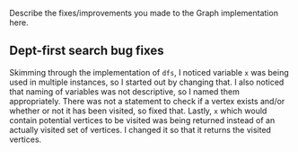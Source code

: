 Describe the fixes/improvements you made to the Graph implementation here.

## Dept-first search bug fixes
Skimming through the implementation of `dfs`, I noticed variable `x` was being used in multiple instances, so I started out by changing that.
I also noticed that naming of variables was not descriptive, so I named them appropriately.
There was not a statement to check if a vertex exists and/or whether or not it has been visited, so fixed that.
Lastly, `x` which would contain potential vertices to be visited was being returned instead of an actually visited set of vertices. I changed it so that it returns the visited vertices.

